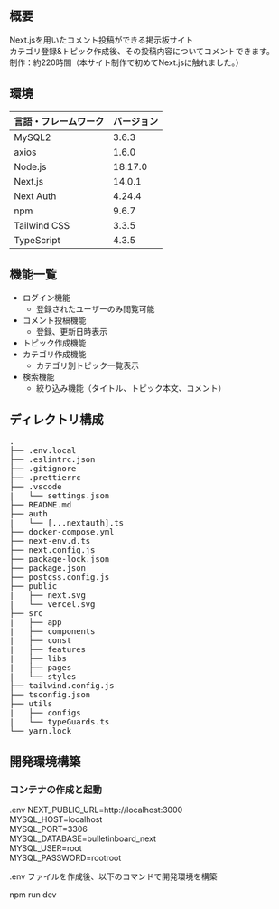 ## 概要

 Next.jsを用いたコメント投稿ができる掲示板サイト<br >
 カテゴリ登録&トピック作成後、その投稿内容についてコメントできます。<br >
 制作：約220時間（本サイト制作で初めてNext.jsに触れました。）


## 環境

| 言語・フレームワーク  | バージョン |
| --------------------- | ---------- |
| MySQL2                 | 3.6.3        |
| axios                 | 1.6.0        |
| Node.js               | 18.17.0    |
| Next.js                 | 14.0.1     |
| Next Auth                 | 4.24.4     |
| npm             |  9.6.7      |
| Tailwind CSS             |  3.3.5      |
| TypeScript             |  4.3.5      |


## 機能一覧

- ログイン機能
  - 登録されたユーザーのみ閲覧可能
- コメント投稿機能
  - 登録、更新日時表示
- トピック作成機能
- カテゴリ作成機能
  - カテゴリ別トピック一覧表示
- 検索機能
  - 絞り込み機能（タイトル、トピック本文、コメント）


## ディレクトリ構成
<pre>
.
├── .env.local
├── .eslintrc.json
├── .gitignore
├── .prettierrc
├── .vscode
|   └── settings.json
├── README.md
├── auth
|   └── [...nextauth].ts
├── docker-compose.yml
├── next-env.d.ts
├── next.config.js
├── package-lock.json
├── package.json
├── postcss.config.js
├── public
|   ├── next.svg
|   └── vercel.svg
├── src
|   ├── app
|   ├── components
|   ├── const
|   ├── features
|   ├── libs
|   ├── pages
|   └── styles
├── tailwind.config.js
├── tsconfig.json
├── utils
|   ├── configs
|   └── typeGuards.ts
└── yarn.lock
</pre>


## 開発環境構築

### コンテナの作成と起動

.env
NEXT_PUBLIC_URL=http://localhost:3000<br >
MYSQL_HOST=localhost<br >
MYSQL_PORT=3306<br >
MYSQL_DATABASE=bulletinboard_next<br >
MYSQL_USER=root<br >
MYSQL_PASSWORD=rootroot


.env ファイルを作成後、以下のコマンドで開発環境を構築

npm run dev
